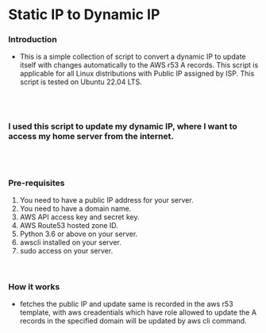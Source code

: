 # Static IP to Dynamic IP 

### Introduction
- This is a simple collection of script to convert a dynamic IP to update itself with changes automatically to the AWS r53 A records. This script is applicable for all Linux distributions with Public IP assigned by ISP. This script is tested on Ubuntu 22.04 LTS.
</br>

</br>

### I used this script to update my dynamic IP, where I want to access my home server from the internet.
</br>

</br>

### Pre-requisites
1. You need to have a public IP address for your server.
2. You need to have a domain name.
3. AWS API access key and secret key.
4. AWS Route53 hosted zone ID.
5. Python 3.6 or above on your server.
6. awscli installed on your server.
7. sudo access on your server.

</br>

### How it works
- fetches the public IP and update same is recorded in the aws r53 template,  with aws creadentials which have role allowed to update the A records in the specified domain will be updated by aws cli command.
